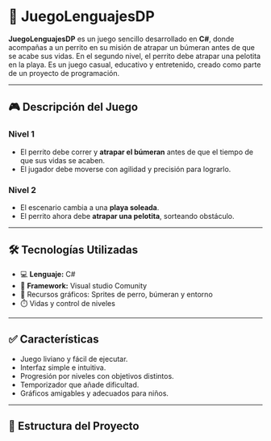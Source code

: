 # 🐶 JuegoLenguajesDP

**JuegoLenguajesDP** es un juego sencillo desarrollado en **C#**, donde acompañas a un perrito en su misión de atrapar un búmeran antes de que se acabe sus vidas. En el segundo nivel, el perrito debe atrapar una pelotita en la playa. Es un juego casual, educativo y entretenido, creado como parte de un proyecto de programación.

---

## 🎮 Descripción del Juego

### Nivel 1
- El perrito debe correr y **atrapar el búmeran** antes de que el tiempo de que sus vidas se acaben.
- El jugador debe moverse con agilidad y precisión para lograrlo.

### Nivel 2
- El escenario cambia a una **playa soleada**.
- El perrito ahora debe **atrapar una pelotita**, sorteando obstáculo.

---

## 🛠️ Tecnologías Utilizadas

- 💻 **Lenguaje:** C#
- 🧩 **Framework:** Visual studio Comunity
- 🎨 Recursos gráficos: Sprites de perro, búmeran y entorno
- ⏱️ Vidas y control de niveles

---

## ✅ Características

- Juego liviano y fácil de ejecutar.
- Interfaz simple e intuitiva.
- Progresión por niveles con objetivos distintos.
- Temporizador que añade dificultad.
- Gráficos amigables y adecuados para niños.

---

## 📁 Estructura del Proyecto 


